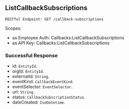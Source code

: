
## ListCallbackSubscriptions
`RESTful Endpoint: GET /callback-subscriptions`

Scopes:
 * as Employee Auth: Callbacks:ListCallbackSubscriptions
 * as API Key: Callbacks:ListCallbackSubscriptions




### Successful Response
* id: `EntityId`. 
* orgId: `EntityId`. 
* externalId: `String`. 
* eventKind: `CallbackEventKind`. 
* eventSelector: `EventSelector`. 
* url: `String`. 
* status: `CallbackSubscriptionStatus`. 
* dateCreated: `IsoDatetime`.



